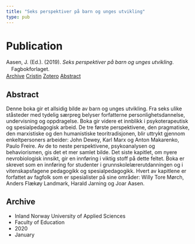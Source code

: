 ```yaml
---
title: "Seks perspektiver på barn og unges utvikling"
type: pub
---
```

<h1>Publication</h1>
<article id="csl-bib-container-GUMPTKIU" class="csl-bib-container">
  <div class="csl-bib-body" style="line-height: 1.35; padding-left: 1em; text-indent:-1em;">
  <div class="csl-entry">Aasen, J. (Ed.). (2019). <i>Seks perspektiver p&#xE5; barn og unges utvikling</i>. Fagbokforlaget.</div>
</div>
  <div class="csl-bib-buttons">
    <a href="#taxonomy-article-GUMPTKIU" class="csl-bib-button">Archive</a>
    <a href="https://app.cristin.no/results/show.jsf?id=1785451" alt="Cristin URL" class="csl-bib-button">Cristin</a>
    <a href="http://zotero.org/groups/5022929/items/GUMPTKIU" alt="Zotero URL" class="csl-bib-button">Zotero</a>
    <a href="#abstract-article-GUMPTKIU" class="csl-bib-button">Abstract</a>
  </div>
  <div id="csl-bib-meta-container-GUMPTKIU"></div>
</article>
<div id="csl-bib-meta-GUMPTKIU" class="csl-bib-meta">
  <article id="abstract-article-GUMPTKIU" class="abstract-article">
    <h1>Abstract</h1>
    Denne boka gir et allsidig bilde av barn og unges utvikling. Fra seks ulike ståsteder med tydelig særpreg belyser forfatterne personlighetsdannelse, undervisning og oppdragelse. Boka gir videre et innblikk i psykoterapeutisk og spesialpedagogisk arbeid. De tre første perspektivene, den pragmatiske, den marxistiske og den humanistiske teoritradisjonen, blir uttrykt gjennom enkeltpersoners arbeider: John Dewey, Karl Marx og Anton Makarenko, Paulo Freire. Av de to neste perspektivene, psykoanalysen og behaviorismen, gis det et mer samlet bilde. Det siste kapitlet, om nyere nevrobiologisk innsikt, gir en innføring i viktig stoff på dette feltet. Boka er skrevet som en innføring for studenter i grunnskolelærerutdanningen og i vitenskapsfagene pedagogikk og spesialpedagogikk. Hvert av kapitlene er forfattet av fagfolk som er spesialister på sine områder: Willy Tore Mørch, Anders Flækøy Landmark, Harald Jarning og Joar Aasen.
  </article>
  <article id="taxonomy-article-GUMPTKIU" class="taxonomy-article">
    <h1>Archive</h1>
    <ul>
      <li>Inland Norway University of Applied Sciences</li>
      <li>Faculty of Education</li>
      <li>2020</li>
      <li>January</li>
    </ul>
  </article>
</div>
